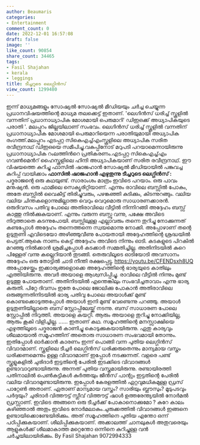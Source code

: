 ```yaml
---
author: Beaumaris
categories:
- Entertainment
comment_count: 0
date: 2022-12-01 16:57:08
draft: false
image: ''
like_count: 90854
share_count: 34465
tags:
- Fasil Shajahan
- kerala
- leggings
title: ടീച്ചറുടെ ലെഗ്ഗിൻസ്
view_count: 1299480
---
```


ഇന്ന് മാധ്യമങ്ങളും സോഷ്യൽ സോഷ്യൽ മീഡിയയും ചർച്ച ചെയ്യുന്ന പ്രധാനവിഷയത്തിന്റെ മാധ്യമ തലക്കെട്ട് ഇതാണ്. 'ലെഗിന്‍സ് ധരിച്ച് സ്കൂളില്‍ വന്നതിന് പ്രധാനാധ്യാപിക മോശമായി പെരുമാറി' ഡിഇഒക്ക് അധ്യാപികയുടെ പരാതി '. മലപ്പുറം ജില്ലയിലാണ് സംഭവം. ലെഗിന്‍സ് ധരിച്ച് സ്കൂളില്‍ വന്നതിന് പ്രധാനാധ്യാപിക മോശമായി പെരുമാറിയെന്ന പരാതിയുമായി അധ്യാപിക രംഗത്ത്.മലപ്പുറം എടപ്പറ്റ സികെഎച്ച്എംസ്കൂളിലെ അധ്യാപിക സരിത രവീന്ദ്രനാഥ് ഡിഇഒയെ സമീപിച്ചു.വകുപ്പിനോട് മറുപടി പറയാമെന്നായിരുന്നു പ്രധാനാധ്യാപിക റംലത്തിന്‍റെ പ്രതികരണം.എടപ്പറ്റ സികെഎച്ച്എം ഗവണ്‍മെന്‍റ് ഹൈസ്കൂളിലെ ഹിന്ദി അധ്യാപികയാണ് സരിത രവീന്ദ്രനാഥ്. ഈ വിഷയത്തെ കുറിച്ചു ഫാസിൽ ഷാജഹാൻ സോഷ്യൽ മീഡിയായിൽ പങ്കുവച്ച കുറിപ്പ് വായിക്കാം **ഫാസിൽ ഷാജഹാൻ എഴുതുന്നു** **ടീച്ചറുടെ ലെഗ്ഗിൻസ് :** പദ്മരാജന്റെ ഒരു കഥയുണ്ട്. സാരാംശം മാത്രം ഇവിടെ പറയാം. ഒരു പാവം മനുഷ്യൻ. ഒരു ഫാമിലെ സെക്യൂരിറ്റിയാണ്. എന്നും രാവിലെ ബസ്സിൽ പോകും, അതേ ബസ്സിൽ വൈകീട്ട് തിരിച്ചുവരും, പഴങ്കഞ്ഞി കുടിക്കും, കിടന്നുറങ്ങും. വലിയ വലിയ ചിന്തകളൊന്നുമില്ലാത്ത വെറും വെറുമൊരു സാധാരണക്കാരൻ. ഒരുദിവസം പതിവു പോലെ അതിരാവിലെ വീട്ടിൽ നിന്നിറങ്ങി അദ്ദേഹം ബസ്സ് കാത്തു നിൽക്കുകയാണ്. എന്നും വരുന്ന ബസ്സു വന്നു, പക്ഷേ അവിടെ നിറുത്താതെ കടന്നുപോയി. ബസ്സിലുള്ള എല്ലാവരും തന്നെ തുറിച്ചു നോക്കുന്നത് കണ്ടപ്പോൾ അദ്ദേഹം തന്നെത്തന്നെ സ്വയമൊന്നു നോക്കി. അപ്പോഴാണ് തന്റെ ഉടുതുണി എവിടെയോ അഴിഞ്ഞുവീണു പോയതായി അദ്ദേഹത്തിന്റെ ശ്രദ്ധയിൽ പെട്ടത്.ആകെ നാണം കെട്ട് അദ്ദേഹം അവിടെ നിന്നും ഓടി. കടകളുടെ പിറകിൽ മറഞ്ഞു നിൽക്കാൻ ശ്രമിച്ചപ്പോൾ കടക്കാർ സമ്മതിച്ചില്ല. അതിനിടയിൽ കുറെ പിള്ളേര് വന്നു കല്ലെറിയാൻ തുടങ്ങി. തെരുവിലൂടെ ഓടിയോടി അവസാനം അദ്ദേഹം ഒരു തോട്ടിൽ ചാടി നീന്തി രക്ഷപ്പെട്ടു. https://youtu.be/CFENDsxh8UQ അപ്പോഴേയ്ക്കും ഇക്കാര്യങ്ങളൊക്കെ അദ്ദേഹത്തിന്റെ ഭാര്യയുടെ കാതിലും എത്തിയിരുന്നു. അവർ അയാളെ ആശ്വസിപ്പിച്ചു. രാവിലെ വീട്ടിൽ നിന്നും മുണ്ട് ഉടുത്തു പോയതാണ്. അതിനിടയിൽ എന്തെങ്കിലും സംഭവിച്ചതാവാം എന്നു ഭാര്യ കരുതി. പിറ്റേ ദിവസം ഇതേ പോലെ ജോലിക്കു പോകാൻ അതിരാവിലെ ഒരുങ്ങുന്നതിനിടയിൽ ഭാര്യ പതിവു പോലെ അയാൾക്ക് മുണ്ട് കൊണ്ടക്കൊടുത്തപ്പോൾ അയാൾ ഇനി മുണ്ട് വേണ്ടെന്നു പറഞ്ഞു. അയാൾ ഉടുതുണിയില്ലാതെ ബസ് സ്റ്റോപ്പിലേയ്ക്ക് നടന്നു. ബസ് സാധാരണ പോലെ സ്റ്റോപ്പിൽ നിറുത്തി. അയാളെ കയറ്റി. ആരും അയാളെ തുറിച്ചു നോക്കിയില്ല, ആരും കൂകി വിളിച്ചില്ല. ...... ഇതാണ് കഥ. സമൂഹത്തിന്റെ മനസ്സാക്ഷിയെ എഴുത്തിലൂടെ പദ്മരാജൻ കാണിച്ചു കൊടുക്കുകയായിരുന്നു. ഏതു കാര്യവും ശീലമായാൽ സമൂഹത്തിന് അതൊരു സാധാരണ സംഭവമായി തോന്നും. ഇതിപ്പോൾ ഓർക്കാൻ കാരണം ഇന്ന് പൊങ്ങി വന്ന പുതിയ ലെഗ്ഗിൻസ് വിവാദമാണ്. സ്കൂളിലെ ടീച്ചർ ലെഗ്ഗിൻസ് ധരിക്കരുതെന്നും മാന്യമായ വസ്ത്രം ധരിക്കണമെന്നും ഉള്ള വിവാദമാണ് ഇപ്പോൾ നടക്കുന്നത്. വളരെ പണ്ട് സ്കൂളുകളിൽ ചുരിദാർ ഇട്ടതിന്റെ പേരിൽ ഇടക്കിടെ വിവാദങ്ങൾ ഉണ്ടാവാറുണ്ടായിരുന്നു. അന്നത് പുതിയ വസ്ത്രമായിരുന്നു. രണ്ടായിരത്തി പതിനാലിൽ പെൺകുട്ടികൾ കുർത്തയും ജീൻസ് പാന്റും ഇട്ടതിന്റെ പേരിൽ വലിയ വിവാദമുണ്ടായിരുന്നു. ഇപ്പോൾ കേരളത്തിൽ ഏറ്റവുമധികമുള്ള ഡ്രസ് പാറ്റേൺ അതാണ്. ഏതാണ് മാന്യമായ വസ്ത്രം? സാരിയും ബ്ലൗസും? മൂടുപടവും പർദ്ദയും? ചുരിദാർ വിത്തൗട്ട് സ്ലീവ് വിത്തൗട്ട് ഷാൾ ഉത്തരേന്ത്യയിൽ നോർമൽ ഡ്രസ്സാണ്. ഇവിടെ അങ്ങനെ ഒരു ടീച്ചർക്ക് പോകാനൊക്കുമോ ? കുറേ കാലം കഴിഞ്ഞാൽ അതും ഇവിടെ നോർമലാകും.ചുരുക്കത്തിൽ വിവാദങ്ങൾ ഇങ്ങനെ ഉണ്ടായിക്കൊണ്ടേയിരിക്കും. അത് സമൂഹത്തിനെ പുതിയ എന്തോ ഒന്ന് പഠിപ്പിക്കുകയാണ്. ശീലിപ്പിക്കുകയാണ്. അക്കാലത്ത് ചാനലുകൾ അതുവരെയും ആളുകൾക്ക് ശീലമാകാത്ത മറ്റെന്തോ ഒന്നിനെ കുറിച്ചുള്ള വൻ ചർച്ചയിലായിരിക്കും. By Fasil Shajahan 9072994333